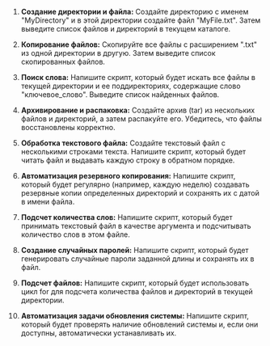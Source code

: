 1. **Создание директории и файла:**
   Создайте директорию с именем "MyDirectory" и в этой директории создайте файл "MyFile.txt". Затем выведите список файлов и директорий в текущем каталоге.

2. **Копирование файлов:**
   Скопируйте все файлы с расширением ".txt" из одной директории в другую. Затем выведите список скопированных файлов.

3. **Поиск слова:**
   Напишите скрипт, который будет искать все файлы в текущей директории и ее поддиректориях, содержащие слово "ключевое_слово". Выведите список найденных файлов.

4. **Архивирование и распаковка:**
   Создайте архив (tar) из нескольких файлов и директорий, а затем распакуйте его. Убедитесь, что файлы восстановлены корректно.

5. **Обработка текстового файла:**
   Создайте текстовый файл с несколькими строками текста. Напишите скрипт, который будет читать файл и выдавать каждую строку в обратном порядке.

6. **Автоматизация резервного копирования:**
   Напишите скрипт, который будет регулярно (например, каждую неделю) создавать резервные копии определенных директорий и сохранять их с датой в имени файла.

7. **Подсчет количества слов:**
   Напишите скрипт, который будет принимать текстовый файл в качестве аргумента и подсчитывать количество слов в этом файле.

8. **Создание случайных паролей:**
   Напишите скрипт, который будет генерировать случайные пароли заданной длины и сохранять их в файл.

9. **Подсчет файлов:**
    Напишите скрипт, который будет использовать цикл for для подсчета количества файлов и директорий в текущей директории.

10. **Автоматизация задачи обновления системы:**
    Напишите скрипт, который будет проверять наличие обновлений системы и, если они доступны, автоматически устанавливать их.
